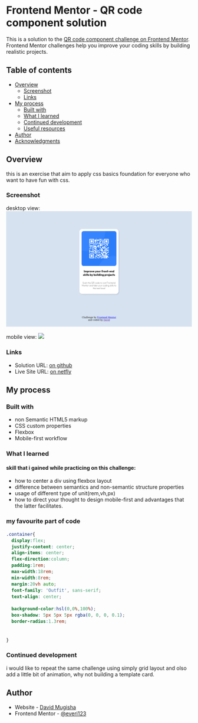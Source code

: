 # Frontend Mentor - QR code component solution

This is a solution to the [QR code component challenge on Frontend Mentor](https://www.frontendmentor.io/challenges/qr-code-component-iux_sIO_H). Frontend Mentor challenges help you improve your coding skills by building realistic projects. 

## Table of contents

- [Overview](#overview)
  - [Screenshot](#screenshot)
  - [Links](#links)
- [My process](#my-process)
  - [Built with](#built-with)
  - [What I learned](#what-i-learned)
  - [Continued development](#continued-development)
  - [Useful resources](#useful-resources)
- [Author](#author)
- [Acknowledgments](#acknowledgments)


## Overview
 this is an exercise that aim to apply css basics foundation for everyone who want  to have  fun with css.
### Screenshot
desktop view:
![](/images/screenshotdesktop.png)

mobile view:
![](/images/screenshotmob.png)

### Links

- Solution URL: [on github](https://github.com/everi123/QRcodeCSS)
- Live Site URL: [on netfly](https://verdant-tanuki-a71d0a.netlify.app/)

## My process

### Built with

- non Semantic HTML5 markup
- CSS custom properties
- Flexbox
- Mobile-first workflow




### What I learned

#### skill that i gained while practicing on this challenge:
 
 - how to center a div using flexbox layout
 - difference between semantics and non-semantic structure properties
 - usage of different type of unit(rem,vh,px)
 - how to direct your thought to design mobile-first and advantages that the      latter facilitates.

### my favourite part of code


```css
.container{
  display:flex;
  justify-content: center;
  align-items: center;
  flex-direction:column;
  padding:1rem;
  max-width:18rem;
  min-width:8rem;
  margin:20vh auto;
  font-family: 'Outfit', sans-serif;
  text-align: center;
  
  background-color:hsl(0,0%,100%);
  box-shadow: 5px 5px 5px rgba(0, 0, 0, 0.1);
  border-radius:1.3rem;
  
  
}
```

### Continued development
 i would like to repeat the same challenge using simply grid layout and olso add a little bit of animation,
 why not building a template card.


## Author

- Website - [David Mugisha](https://github.com/everi123/QRcodeCSS)
- Frontend Mentor - [@everi123](https://www.frontendmentor.io/profile/everi123")
